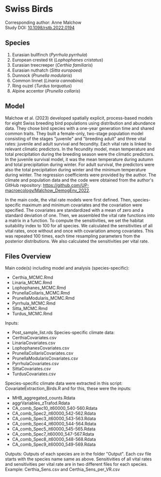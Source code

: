 
# Swiss Birds

Corresponding author: Anne Malchow  
Study DOI: [10.1098/rstb.2022.0194](https://royalsocietypublishing.org/doi/10.1098/rstb.2022.0194)

## Species

1. Eurasian bullfinch (_Pyrrhula pyrrhula_)
2. European crested tit (_Lophophanes cristatus_)
3. Eurasian treecreeper (_Certhia familiaris_)
4. Eurasian nuthatch (_Sitta europaea_)
5. Dunnock (_Prunella modularis_)
6. Common linnet (_Linaria cannabina_)
7. Ring ouzel (_Turdus torquatus_)
8. Alpine accentor (_Prunella collaris_)

## Model

Malchow et al. (2023) developed spatially explicit, process-based models for eight Swiss breeding bird populations using distribution and abundance data.
They chose bird species with a one-year generation time and shared common traits. They built a female-only, two-stage population model consisting of the stages "juvenile" and "breeding adult" and three vital rates: juvenile and adult survival and fecundity.
Each vital rate is linked to relevant climatic predictors. In the fecundity model, mean temperature and total precipitation during the breeding season were the climatic predictors. In the juvenile survival model, it was the mean temperature during autumn and total precipitation during winter. 
For adult survival, the predictors were also the total precipitation during winter and the minimum temperature during winter. The regression coefficients were provided by the author. The climate and population data and the code were obtained from the author's GitHub repository: https://github.com/UP-macroecology/Malchow_DemogEnv_2022.

In the main code, the vital rate models were first defined. Then, species-specific maximum and minimum covariates and the covariation were specified. The covariates are standardized with a mean of zero and a standard deviation of one. Then, we assembled the vital rate functions into a matrix in a function. To compute the sensitivities, we set the habitat suitability index to 100 for all species. We calculated the sensitivities of all vital rates, once without and once with covariation among covariates. This was repeated 100 times, each time resampling parameters from the posterior distributions. We also calculated the sensitivities per vital rate.

## Files Overview

Main code(s) including model and analysis (species-specific):
- Certhia_MCMC.Rmd
- Linaria_MCMC.Rmd
- Lophophanes_MCMC.Rmd
- PrunellaCollaris_MCMC.Rmd
- PrunellaModularis_MCMC.Rmd
- Pyrrhula_MCMC.Rmd
- Sitta_MCMC.Rmd
- Turdus_MCMC.Rmd

Inputs:
- Post_sample_list.rds
Species-specific climate data:
- CerthiaCovariates.csv
- LinariaCovariates.csv
- LophophanesCovariates.csv
- PrunellaCollarisCovariates.csv
- PrunellaModularisCovariates.csv
- PyrrhulaCovariates.csv
- SittaCovariates.csv
- TurdusCovariates.csv

Species-specific climate data were extracted in this script: CovariateExtraction_Birds.R and for this, these were the inputs: 
- MHB_aggregated_counts.Rdata
- aggrVariables_zTrafod.Rdata
- CA_comb_Spec10_it60000_540-560.Rdata
- CA_comb_Spec2_it60000_542-562.Rdata
- CA_comb_Spec3_it60000_543-563.Rdata
- CA_comb_Spec4_it60000_544-564.Rdata
- CA_comb_Spec5_it60000_545-565.Rdata
- CA_comb_Spec7_it60000_547-567.Rdata
- CA_comb_Spec8_it60000_548-568.Rdata
- CA_comb_Spec9_it60000_549-569.Rdata

Outputs:
Outputs of each species are in the folder "Output". Each csv file starts with the species name same as above. Sensitivities of all vital rates and sensitivities per vital rate are in two different files for each species. Example: Certhia_Sens.csv and Certhia_Sens_per_VR.csv
